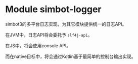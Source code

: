# Module simbot-logger

simbot3的多平台日志实现，为其它模块提供统一的日志API。

在JVM中，日志API将会委托予 `slf4j-api`。

在JS中，将会使用console API。

而在native目标中，将会通过Kotlin基于最简单的控制台输出实现。
